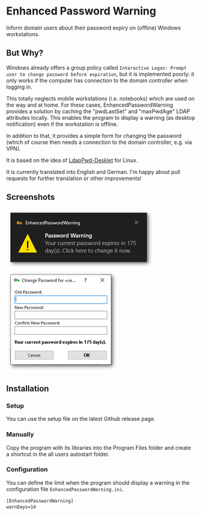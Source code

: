 # Enhanced Password Warning
Inform domain users about their password expiry on (offline) Windows workstations.

## But Why?
Windows already offers a group policy called `Interactive Logon: Prompt user to change password before expiration`, but it is implemented poorly: it only works if the computer has connection to the domain controller when logging in.

This totally neglects mobile workstations (i.e. notebooks) which are used on the way and at home. For these cases, EnhancedPasswordWarning provides a solution by caching the "pwdLastSet" and "maxPwdAge" LDAP attributes locally. This enables the program to display a warning (as desktop notification) even if the workstation is offline.

In addition to that, it provides a simple form for changing the password (which of course then needs a connection to the domain controller, e.g. via VPN).

It is based on the idea of [LdapPwd-Desklet](https://github.com/schorschii/LdapPwd-Desklet) for Linux.

It is currently translated into English and German. I'm happy about pull requests for further translation or other improvements!

## Screenshots
![Windows Notification](.github/notification.png)
![Password Change Window](.github/change_pw.png)

## Installation
### Setup
You can use the setup file on the latest Github release page.

### Manually
Copy the program with its libraries into the Program Files folder and create a shortcut in the all users autostart folder.

### Configuration
You can define the limit when the program should display a warning in the configuration file `EnhancedPasswordWarning.ini`.
```
[EnhancedPasswordWarning]
warnDays=14
```
